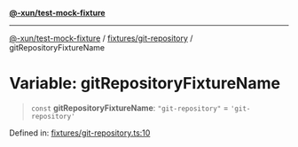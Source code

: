 [**@-xun/test-mock-fixture**](../../../README.md)

***

[@-xun/test-mock-fixture](../../../README.md) / [fixtures/git-repository](../README.md) / gitRepositoryFixtureName

# Variable: gitRepositoryFixtureName

> `const` **gitRepositoryFixtureName**: `"git-repository"` = `'git-repository'`

Defined in: [fixtures/git-repository.ts:10](https://github.com/Xunnamius/test-utils/blob/7f7e115f89b6524c00da237b9112899ec640d519/packages/test-mock-fixture/src/fixtures/git-repository.ts#L10)
